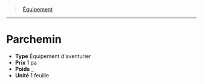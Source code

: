 ﻿---
!EquipmentItem
Type: Équipement d'aventurier
Price: 1 pa
Weight: _
Unity: 1 feuille
Id: equipment_hd.md#parchemin
ParentLink: equipment_hd.md#Équipement
Name: Parchemin
ParentName: Équipement
NameLevel: 1
Attributes: {}
---
> [Équipement](hd_equipment.md)

---

# Parchemin

- **Type** Équipement d'aventurier
- **Prix** 1 pa
- **Poids** _
- **Unité** 1 feuille

